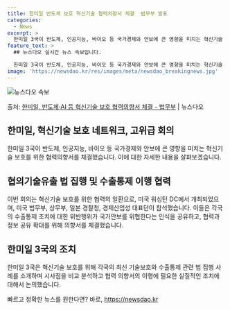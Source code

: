 ```yaml
---
title: 한미일 반도체 보호 혁신기술 협력의향서 체결  법무부 발표
categories:
  - News
excerpt: >
  한미일 3국이 반도체, 인공지능, 바이오 등 국가경제와 안보에 큰 영향을 미치는 혁신기술 보호를 위한 협력의…
feature_text: >
  ## 뉴스다오 실시간 뉴스 속보입니다.

  한미일 3국이 반도체, 인공지능, 바이오 등 국가경제와 안보에 큰 영향을 미치는 혁신기술 보호를 위한 협력의…
image: 'https://newsdao.kr/res/images/meta/newsdao_breakingnews.jpg'
---
```


![뉴스다오 속보](https://newsdao.kr/res/images/meta/newsdao_breakingnews.jpg)

<p>출처: <a href="https://newsdao.kr/3683" rel="dofollow">한미일, 반도체·AI 등 혁신기술 보호 협력의향서 체결 - 법무부</a> | 뉴스다오</p>

<h2 data-ke-size="size26">한미일, 혁신기술 보호 네트워크, 고위급 회의</h2>
<p data-ke-size="size16">한미일 3국이 반도체, 인공지능, 바이오 등 국가경제와 안보에 큰 영향을 미치는 혁신기술 보호를 위한 협력의향서를 체결했습니다. 이에 대한 자세한 내용을 살펴보겠습니다.</p>

<h2 data-ke-size="size24">협의기술유출 법 집행 및 수출통제 이행 협력</h2>
<p data-ke-size="size16">이번 회의는 혁신기술 보호를 위한 협력의 일환으로, 미국 워싱턴 DC에서 개최되었으며, 미국 법무부, 상무부, 일본 경찰청, 경제산업성 대표단이 참석했습니다. 이들은 각국의 수출통제 조치에 대한 위반행위가 국가안보를 위협한다는 인식을 공유하고, 협력과 정보 공유 확대를 위해 의향서를 체결했습니다.</p>

<h2 data-ke-size="size24">한미일 3국의 조치</h2>
<p data-ke-size="size16">한미일 3국은 혁신기술 보호를 위해 각국의 최신 기술보호와 수출통제 관련 법 집행 사례를 소개하며 시사점을 비교 분석하고 협력 의향서의 이행에 필요한 실질적인 조치에 대해서 논의했습니다.</p>
 

빠르고 정확한 뉴스를 원한다면? 바로, <a href="https://newsdao.kr" rel="dofollow">https://newsdao.kr</a>



